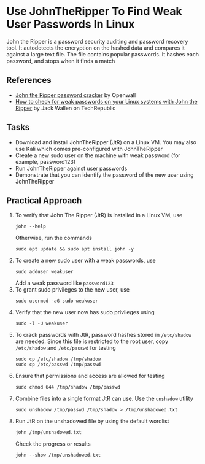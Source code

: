 # Use JohnTheRipper To Find Weak User Passwords In Linux
John the Ripper is a password security auditing and password recovery tool. It autodetects the encryption on the hashed data and compares it against a large text file. The file contains popular passwords. It hashes each password, and stops when it finds a match

## References
- [John the Ripper password cracker](https://www.openwall.com/john/) by Openwall
- [How to check for weak passwords on your Linux systems with John the Ripper](https://www.techrepublic.com/videos/how-to-check-for-weak-passwords-on-your-linux-systems-with-john-the-ripper/) by Jack Wallen on TechRepublic


## Tasks
- Download and install JohnTheRipper (JtR) on a Linux VM. You may also use Kali which comes pre-configured with JohnTheRipper
- Create a new sudo user on the machine with weak password (for example, password123)
- Run JohnTheRipper against user passwords
- Demonstrate that you can identify the password of the new user using JohnTheRipper


## Practical Approach
1. To verify that John The Ripper (JtR) is installed in a Linux VM, use
   ```
   john --help
   ```
   Otherwise, run the commands
   ```
   sudo apt update && sudo apt install john -y
   ```
2. To create a new sudo user with a weak passwords, use
   ```
   sudo adduser weakuser
   ```
   Add a weak password like `password123`
3. To grant sudo privileges to the new user, use
   ```
   sudo usermod -aG sudo weakuser
   ```
4. Verify that the new user now has sudo privileges using
   ```
   sudo -l -U weakuser
   ```
5. To crack passwords with JtR, password hashes stored in `/etc/shadow` are needed. Since this file is restricted to the root user, copy `/etc/shadow` and `/etc/passwd` for testing
   ```
   sudo cp /etc/shadow /tmp/shadow
   sudo cp /etc/passwd /tmp/passwd
   ```
6. Ensure that permissions and access are allowed for testing
   ```
   sudo chmod 644 /tmp/shadow /tmp/passwd
   ```
7. Combine files into a single format JtR can use. Use the `unshadow` utility
   ```
   sudo unshadow /tmp/passwd /tmp/shadow > /tmp/unshadowed.txt
   ```
8. Run JtR on the unshadowed file by using the default wordlist
   ```
   john /tmp/unshadowed.txt
   ```
   Check the progress or results
   ```
   john --show /tmp/unshadowed.txt
   ```
